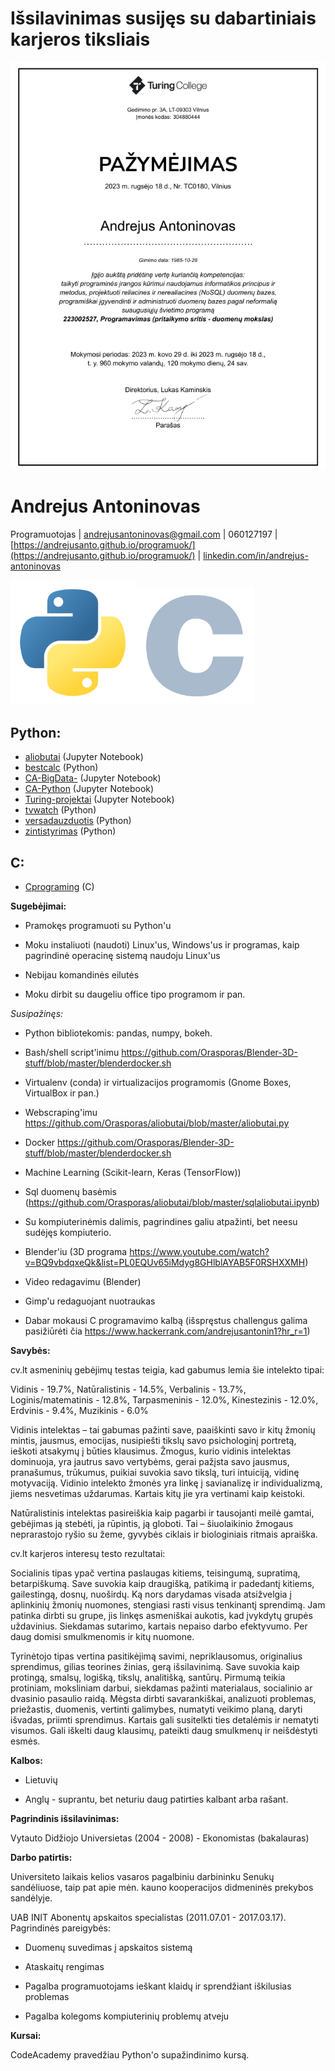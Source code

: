 # Išsilavinimas susijęs su dabartiniais karjeros tiksliais
![](Turing-Andrejus_Antoninovas.png)

# Andrejus Antoninovas
Programuotojas
| [andrejusantoninovas@gmail.com](mailto:andrejusantoninovas@gmail.com)
| 060127197
| [https://andrejusanto.github.io/programuok/](https://andrejusanto.github.io/programuok/)
| [linkedin.com/in/andrejus-antoninovas](https://www.linkedin.com/in/andrejus-antoninovas-58a802b6/)

<img src="https://raw.githubusercontent.com/github/explore/80688e429a7d4ef2fca1e82350fe8e3517d3494d/topics/python/python.png" width="200" height="200" /><img src="https://raw.githubusercontent.com/github/explore/80688e429a7d4ef2fca1e82350fe8e3517d3494d/topics/c/c.png" width="190" height="190" />

## Python:
- [aliobutai](https://github.com/AndrejusAnto/aliobutai) (Jupyter Notebook)
- [bestcalc](https://github.com/AndrejusAnto/bestcalc) (Python)
- [CA-BigData-](https://github.com/AndrejusAnto/CA-BigData-) (Jupyter Notebook)
- [CA-Python](https://github.com/AndrejusAnto/CA-Python) (Jupyter Notebook)
- [Turing-projektai](https://github.com/AndrejusAnto/Turing-projektai) (Jupyter Notebook)
- [tvwatch](https://github.com/AndrejusAnto/tvwatch) (Python)
- [versadauzduotis](https://github.com/AndrejusAnto/versadauzduotis) (Python)
- [zintistyrimas](https://github.com/AndrejusAnto/zintistyrimas) (Python)











## C:
- [Cprograming](https://github.com/AndrejusAnto/Cprograming) (C)












**Sugebėjimai:**
  
  * Pramokęs programuoti su Python'u
  
  * Moku instaliuoti (naudoti) Linux'us, Windows'us ir programas, kaip pagrindinė operacinę sistemą naudoju Linux'us
  
  * Nebijau komandinės eilutės
  
  * Moku dirbit su daugeliu office tipo programom ir pan.
  
*Susipažinęs:*
  
  * Python bibliotekomis: pandas, numpy, bokeh.
  
  * Bash/shell script'inimu https://github.com/Orasporas/Blender-3D-stuff/blob/master/blenderdocker.sh
  
  * Virtualenv (conda) ir virtualizacijos programomis (Gnome Boxes, VirtualBox ir pan.)
  
  * Webscraping'imu https://github.com/Orasporas/aliobutai/blob/master/aliobutai.py
  
  * Docker https://github.com/Orasporas/Blender-3D-stuff/blob/master/blenderdocker.sh
  
  * Machine Learning (Scikit-learn, Keras (TensorFlow))
  
  * Sql duomenų basėmis (https://github.com/Orasporas/aliobutai/blob/master/sqlaliobutai.ipynb)
  
  * Su kompiuterinėmis dalimis, pagrindines galiu atpažinti, bet neesu sudėjęs kompiuterio.
  
  * Blender'iu (3D programa https://www.youtube.com/watch?v=BQ9vbdqxeQk&list=PL0EQUv65iMdyg8GHlblAYAB5F0RSHXXMH)
  
  * Video redagavimu (Blender)
  
  * Gimp'u redaguojant nuotraukas
  
  * Dabar mokausi C programavimo kalbą (išspręstus challengus galima pasižiūrėti čia https://www.hackerrank.com/andrejusantonin1?hr_r=1)

**Savybės:**
  
  cv.lt asmeninių gebėjimų testas teigia, kad gabumus lemia šie intelekto tipai:
  
  Vidinis - 19.7%, Natūralistinis - 14.5%, Verbalinis - 13.7%, Loginis/matematinis - 12.8%, Tarpasmeninis - 12.0%, Kinestezinis - 12.0%, Erdvinis - 9.4%, Muzikinis - 6.0%
  
  Vidinis intelektas – tai gabumas pažinti save, paaiškinti savo ir kitų žmonių mintis, jausmus, emocijas, nusipiešti tikslų savo psichologinį portretą, ieškoti atsakymų į būties klausimus. Žmogus, kurio vidinis intelektas dominuoja, yra jautrus savo vertybėms, gerai pažįsta savo jausmus, pranašumus, trūkumus, puikiai suvokia savo tikslą, turi intuiciją, vidinę motyvaciją. Vidinio intelekto žmonės yra linkę į savianalizę ir individualizmą, jiems nesvetimas uždarumas. Kartais kitų jie yra vertinami kaip keistoki.
  
  Natūralistinis intelektas pasireiškia kaip pagarbi ir tausojanti meilė gamtai, gebėjimas ją stebėti, ja rūpintis, ją globoti. Tai – šiuolaikinio žmogaus neprarastojo ryšio su žeme, gyvybės ciklais ir biologiniais ritmais apraiška.
  
  cv.lt karjeros interesų testo rezultatai:
  
  Socialinis tipas ypač vertina paslaugas kitiems, teisingumą, supratimą, betarpiškumą. Save suvokia kaip draugišką, patikimą ir padedantį kitiems, gailestingą, dosnų, nuoširdų. Ką nors darydamas visada atsižvelgia į aplinkinių žmonių nuomones, stengiasi rasti visus tenkinantį sprendimą. Jam patinka dirbti su grupe, jis linkęs asmeniškai aukotis, kad įvykdytų grupės uždavinius. Siekdamas sutarimo, kartais nepaiso darbo efektyvumo. Per daug domisi smulkmenomis ir kitų nuomone.
  
  Tyrinėtojo tipas vertina pasitikėjimą savimi, nepriklausomus, originalius sprendimus, gilias teorines žinias, gerą išsilavinimą. Save suvokia kaip protingą, smalsų, logišką, tikslų, analitišką, santūrų. Pirmumą teikia protiniam, moksliniam darbui, siekdamas pažinti materialaus, socialinio ar dvasinio pasaulio raidą. Mėgsta dirbti savarankiškai, analizuoti problemas, priežastis, duomenis, vertinti galimybes, numatyti veikimo planą, daryti išvadas, priimti sprendimus. Kartais gali susitelkti ties detalėmis ir nematyti visumos. Gali iškelti daug klausimų, pateikti daug smulkmenų ir neišdėstyti esmės.
  
  
**Kalbos:**
   
  * Lietuvių
  
  * Anglų - suprantu, bet neturiu daug patirties kalbant arba rašant.

**Pagrindinis išsilavinimas:**

  Vytauto Didžiojo Universietas (2004 - 2008) - Ekonomistas (bakalauras)

**Darbo patirtis:**

Universiteto laikais kelios vasaros pagalbiniu darbininku Senukų sandėliuose, taip pat apie mėn. kauno kooperacijos didmeninės prekybos sandėlyje.

UAB INIT Abonentų apskaitos specialistas (2011.07.01 - 2017.03.17). Pagrindinės pareigybės:
  
  * Duomenų suvedimas į apskaitos sistemą
    
  * Ataskaitų rengimas
    
  * Pagalba programuotojams ieškant klaidų ir sprendžiant iškilusias problemas
    
  * Pagalba kolegoms kompiuterinių problemų atveju
  
**Kursai:**
  
  CodeAcademy pravedžiau Python'o supažindinimo kursą.

  
